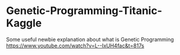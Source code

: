 # Genetic-Programming-Titanic-Kaggle

Some useful newbie explanation about what is Genetic Programming  https://www.youtube.com/watch?v=L--IxUH4fac&t=817s
